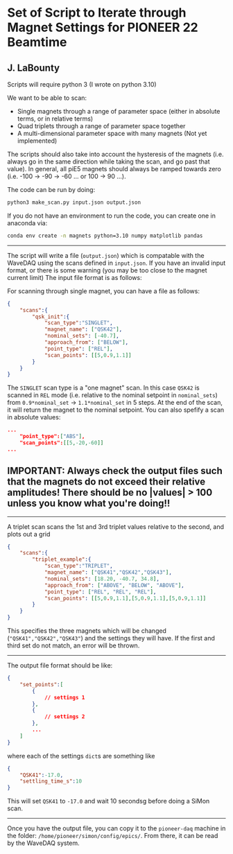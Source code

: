 # Set of Script to Iterate through Magnet Settings for PIONEER 22 Beamtime

## J. LaBounty

Scripts will require python 3 (I wrote on python 3.10)

We want to be able to scan:

* Single magnets through a range of parameter space (either in absolute terms, or in relative terms)
* Quad triplets through a range of parameter space together
* A multi-dimensional parameter space with many magnets (Not yet implemented)

The scripts should also take into account the hysteresis of the magnets (i.e. always go in the same direction while taking the scan, and go past that value). In general, all piE5 magnets should always be ramped towards zero (i.e. -100 -> -90 -> -60 ... or 100 -> 90 ...).

The code can be run by doing:

```bash
python3 make_scan.py input.json output.json
```

If you do not have an environment to run the code, you can create one in anaconda via:

```bash
conda env create -n magnets python=3.10 numpy matplotlib pandas
```

---

The script will write a file (`output.json`) which is compatable with the WaveDAQ using the scans defined in `input.json`. If you have an invalid input format, or there is some warning (you may be too close to the magnet current limit) The input file format is as follows:

For scanning through single magnet, you can have a file as follows:

```json
{
    "scans":{
        "qsk_init":{
            "scan_type":"SINGLET",
            "magnet_name": ["QSK42"],
            "nominal_sets": [-40.7],
            "approach_from": ["BELOW"],
            "point_type": ["REL"],
            "scan_points": [[5,0.9,1.1]]
        }
    }
}
```

The `SINGLET` scan type is a "one magnet" scan. In this case `QSK42` is scanned in `REL` mode (i.e. relative to the nominal setpoint in `nominal_sets`) from `0.9*nominal_set` -> `1.1*nominal_set` in 5 steps. At the end of the scan, it will return the magnet to the nominal setpoint. You can also spefify a scan in absolute values:

```json
...
    "point_type":["ABS"],
    "scan_points":[[5,-20,-60]]
...
```

## **IMPORTANT: Always check the output files such that the magnets do not exceed their relative amplitudes! There should be no |values| > 100 unless you know what you're doing!!**

---

A triplet scan scans the 1st and 3rd triplet values relative to the second, and plots out a grid

```json
{
    "scans":{
        "triplet_example":{
            "scan_type":"TRIPLET",
            "magnet_name": ["QSK41","QSK42","QSK43"],
            "nominal_sets": [18.20, -40.7, 34.8],
            "approach_from": ["ABOVE", "BELOW", "ABOVE"],
            "point_type": ["REL", "REL", "REL"],
            "scan_points": [[5,0.9,1.1],[5,0.9,1.1],[5,0.9,1.1]]
        }
    }
}
```

This specifies the three magnets which will be changed (`"QSK41","QSK42","QSK43"`) and the settings they will have. If the first and third set do not match, an error will be thrown.

---

The output file format should be like:

```json
{
    "set_points":[
        {
            // settings 1
        },
        {
            // settings 2
        },
        ...
    ]
}
```

where each of the settings `dict`s are something like

```json
{
    "QSK41":-17.0,
    "settling_time_s":10
}
```

This will set `QSK41` to `-17.0` and wait 10 secondsg before doing a SiMon scan.


---

Once you have the output file, you can copy it to the `pioneer-daq` machine in the folder: `/home/pioneer/simon/config/epics/`. From there, it can be read by the WaveDAQ system.


